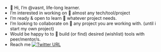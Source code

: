 - 👋 Hi, I’m @vasnt, life-long learner.
-  I’m interested in working on  👀 almost any tech/tool/project
-  I’m ready & open to learn 🌱 whatever project needs.  
-  I’m looking to collaborate on 💞️ any project you are working with. (until i start my own project)
-  Would be happy to to 💞️ build (or find) desired (wishlist) tools with peer/mentor/s.
- Reach me [![Twitter URL](https://img.shields.io/twitter/url/https/twitter.com/vasant01534171.svg?style=social&label=%20%40vasant01534171)](https://twitter.com/vasant01534171)


<!---
vasnt/vasnt is a ✨ special ✨ repository because its `README.md` (this file) appears on your GitHub profile.
You can click the Preview link to take a look at your changes. 📫
--->
